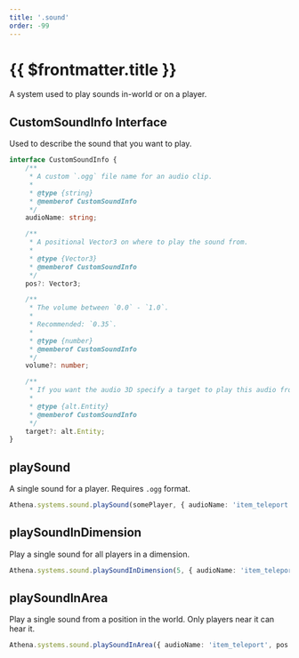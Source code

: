 ```yaml
---
title: '.sound'
order: -99
---
```


# {{ $frontmatter.title }}

A system used to play sounds in-world or on a player.

## CustomSoundInfo Interface

Used to describe the sound that you want to play.

```ts
interface CustomSoundInfo {
    /**
     * A custom `.ogg` file name for an audio clip.
     *
     * @type {string}
     * @memberof CustomSoundInfo
     */
    audioName: string;

    /**
     * A positional Vector3 on where to play the sound from.
     *
     * @type {Vector3}
     * @memberof CustomSoundInfo
     */
    pos?: Vector3;

    /**
     * The volume between `0.0` - `1.0`.
     *
     * Recommended: `0.35`.
     *
     * @type {number}
     * @memberof CustomSoundInfo
     */
    volume?: number;

    /**
     * If you want the audio 3D specify a target to play this audio from.
     *
     * @type {alt.Entity}
     * @memberof CustomSoundInfo
     */
    target?: alt.Entity;
}
```


## playSound

A single sound for a player. Requires `.ogg` format.

```ts
Athena.systems.sound.playSound(somePlayer, { audioName: 'item_teleport', target: somePlayer})
```

## playSoundInDimension

Play a single sound for all players in a dimension.

```ts
Athena.systems.sound.playSoundInDimension(5, { audioName: 'item_teleport', target: somePlayer})
```

## playSoundInArea

Play a single sound from a position in the world. Only players near it can hear it.

```ts
Athena.systems.sound.playSoundInArea({ audioName: 'item_teleport', pos: new alt.Vector3(0, 0, 0) });
```